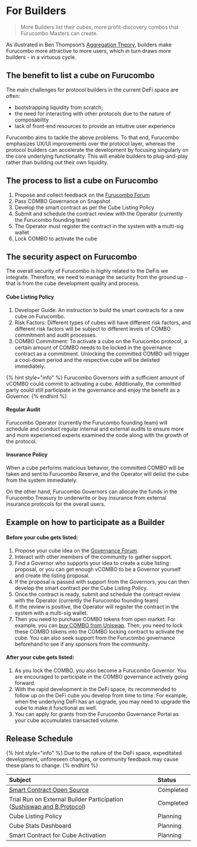 # For Builders

> More Builders list their cubes, more profit-discovery combos that Furucombo Masters can create.

As illustrated in Ben Thompson’s [Aggregation Theory](https://stratechery.com/2017/defining-aggregators/), builders make Furucombo more attractive to more users, which in turn draws more builders - in a virtuous cycle.

## The benefit to list a cube on Furucombo

The main challenges for protocol builders in the current DeFi space are often:

* bootstrapping liquidity from scratch;
* the need for interacting with other protocols due to the nature of composability
* lack of front-end resources to provide an intuitive user experience

Furucombo aims to tackle the above problems. To that end, Furucombo emphasizes UX/UI improvements over the protocol layer, whereas the protocol builders can accelerate the development by focusing singularly on the core underlying functionality. This will enable builders to plug-and-play rather than building out their own liquidity.

## The process to list a cube on Furucombo

1. Propose and collect feedback on the [Furucombo Forum](https://forum.furucombo.app/)
2. Pass COMBO Governance on Snapshot
3. Develop the smart contract as per the Cube Listing Policy
4. Submit and schedule the contract review with the Operator \(currently the Furucombo founding team\)
5. The Operator must register the contract in the system with a multi-sig wallet
6. Lock COMBO to activate the cube

## The security aspect on Furucombo

The overall security of Furucombo is highly related to the DeFis we integrate. Therefore, we need to manage the security from the ground up - that is from the cube development quality and process.

#### Cube Listing Policy

1. Developer Guide: An instruction to build the smart contracts for a new cube on Furucombo.
2. Risk Factors: Different types of cubes will have different risk factors, and different risk factors will be subject to different levels of COMBO commitment and audit processes.
3. COMBO Commitment: To activate a cube on the Furucombo protocol, a certain amount of COMBO needs to be locked in the governance contract as a commitment. Unlocking the committed COMBO will trigger a cool-down period and the respective cube will be delisted immediately.

{% hint style="info" %}
Furucombo Governors with a sufficient amount of vCOMBO could commit to activating a cube. Additionally, the committed party could still participate in the governance and enjoy the benefit as a Governor.
{% endhint %}

#### Regular Audit

Furucombo Operator \(currently the Furucombo founding team\) will schedule and conduct regular internal and external audits to ensure more and more experienced experts examined the code along with the growth of the protocol.

#### Insurance Policy

When a cube performs malicious behavior, the committed COMBO will be taken and sent to Furucombo Reserve, and the Operator will delist the cube from the system immediately.

On the other hand, Furucombo Governors can allocate the funds in the Furucombo Treasury to underwrite or buy insurance from external insurance protocols for the overall users.

## Example on how to participate as a Builder

#### Before your cube gets listed:

1. Propose your cube idea on the [Governance Forum](https://forum.furucombo.app).
2. Interact with other members of the community to gather support.
3. Find a Governor who supports your idea to create a cube listing proposal, or you can get enough vCOMBO to be a Governor yourself and create the listing proposal.
4. If the proposal is passed with support from the Governors, you can then develop the smart contract per the Cube Listing Policy.
5. Once the contract is ready, submit and schedule the contract review with the Operator \(currently the Furucombo founding team\)
6. If the review is positive, the Operator will register the contract in the system with a multi-sig wallet.
7. Then you need to purchase COMBO tokens from open market. For example, you can [buy COMBO from Uniswap](https://furucombo.app/combo/c3gnmecke6ss71ddm290). Then, you need to lock these COMBO tokens into the COMBO locking contract to activate the cube. You can also seek support from the Furucombo governance beforehand to see if any sponsors from the community.

#### After your cube gets listed:

1. As you lock the COMBO, you also become a Furucombo Governor. You are encouraged to participate in the COMBO governance actively going forward.
2. With the rapid development in the DeFi space, its recommended to follow up on the DeFi cube you develop from time to time. For example, when the underlying DeFi has an upgrade, you may need to upgrade the cube to make it functional as well.
3. You can apply for grants from the Furucombo Governance Portal as your cube accumulates transacted volume.

## Release Schedule

{% hint style="info" %}
Due to the nature of the DeFi space, expeditated development, unforeseen changes, or community feedback may cause these plans to change.
{% endhint %}

| Subject | Status |
| :--- | :--- |
| [Smart Contract Open Source](../resources/smart-contracts.md#proxy-contract) | Completed |
| Trial Run on External Builder Participation \([Sushiswap and B.Protocol](https://furucombo.app/combo)\) | Completed |
| Cube Listing Policy | Planning |
| Cube Stats Dashboard | Planning |
| Smart Contract for Cube Activation | Planning |



